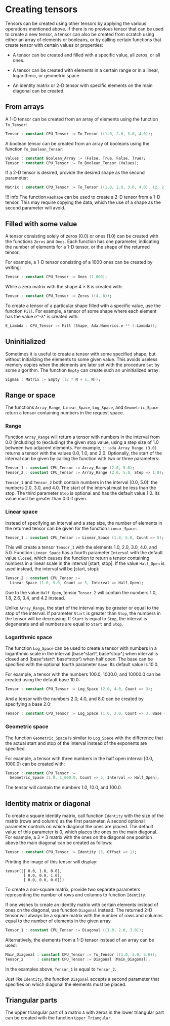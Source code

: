 # Creating tensors

Tensors can be created using other tensors by applying the various operations
mentioned above. If there is no previous tensor that can be used to create a
new tensor, a tensor can also be created from scratch using either an array
of elements or booleans, or by calling certain functions that create tensor
with certain values or properties:

- A tensor can be created and filled with a specific value, all zeros, or
  all ones.

- A tensor can be created with elements in a certain range or in a linear,
  logarithmic, or geometric space.

- An identity matrix or 2-D tensor with specific elements on the main
  diagonal can be created.

## From arrays

A 1-D tensor can be created from an array of elements using the function `To_Tensor`:

```ada
Tensor : constant CPU_Tensor := To_Tensor ((1.0, 2.0, 3.0, 4.0));
```

A boolean tensor can be created from an array of booleans using the
function `To_Boolean_Tensor`:

```ada
Values : constant Boolean_Array := (False, True, False, True);
Tensor : constant CPU_Tensor := To_Boolean_Tensor (Values);
```

If a 2-D tensor is desired, provide the desired shape as the second parameter:

```ada
Matrix : constant CPU_Tensor := To_Tensor ((1.0, 2.0, 3.0, 4.0), (2, 2));
```

!!! info
    The function `Reshape` can be used to create a 2-D tensor from a
    1-D tensor. This may require copying the data, which the use of a
    shape as the second parameter will avoid.

## Filled with some value

A tensor consisting solely of zeros (0.0) or ones (1.0) can be created with
the functions `Zeros` and `Ones`. Each function has one parameter, indicating
the number of elements for a 1-D tensor, or the shape of the returned
tensor.

For example, a 1-D tensor consisting of a 1000 ones can be created
by writing:

```ada
Tensor : constant CPU_Tensor := Ones (1_000);
```

While a zero matrix with the shape 4 × 8 is created with:

```ada
Tensor : constant CPU_Tensor := Zeros ((4, 8));
```

To create a tensor of a particular shape filled with a specific value, use
the function `Fill`. For example, a tensor of some shape where
each element has the value *e*^-λ^ is created with:

```ada
E_Lambda : CPU_Tensor := Fill (Shape, Ada.Numerics.e ** (-Lambda));
```

## Uninitialized

Sometimes it is useful to create a tensor with some specified shape,
but without initializing the elements to some given value. This
avoids useless memory copies when the elements are later set
with the procedure `Set` by some algorithm.
The function `Empty` can create such an uninitialized array:

```ada
Sigmas : Matrix := Empty ((2 * N + 1, N));
```

## Range or space

The functions `Array_Range`, `Linear_Space`, `Log_Space`, and `Geometric_Space`
return a tensor containing numbers in the request space.

### Range

Function `Array_Range` will return a tensor with numbers in the interval
from 0.0 (including) to (excluding) the given stop value, using a step size
of 1.0 between two adjacent elements.
For example, `:::ada Array_Range (3.0)` returns a tensor with the values
0.0, 1.0, and 2.0. Optionally, the start of the interval can be given by
calling the function with two or three parameters:

```ada
Tensor_1 : constant CPU_Tensor := Array_Range (2.0, 5.0);
Tensor_2 : constant CPU_Tensor := Array_Range (2.0, 5.0, Step => 1.0);
```

`Tensor_1` and `Tensor_2` both contain numbers in the interval [0.0, 5.0):
the numbers 2.0, 3.0, and 4.0. The start of the interval must be less than
the stop.
The third parameter `Step` is optional and has the default value 1.0. Its
value must be greater than 0.0 if given.

### Linear space

Instead of specifying an interval and a step size, the number of elements
in the returned tensor can be given for the function `Linear_Space`:

```ada
Tensor_1 : constant CPU_Tensor := Linear_Space (1.0, 5.0, Count => 5);
```

This will create a tensor `Tensor_1` with the elements 1.0, 2.0, 3.0, 4.0, and 5.0.
Function `Linear_Space` has a fourth parameter `Interval` with the default
value `Closed`, which causes the function to return a tensor containing
numbers in a linear scale in the interval [start, stop].
If the value `Half_Open` is used instead, the interval will be [start, stop):

```ada
Tensor_2 : constant CPU_Tensor :=
  Linear_Space (1.0, 5.0, Count => 5, Interval => Half_Open);
```

Due to the value `Half_Open`, tensor `Tensor_2` will contain the numbers
1.0, 1.8, 2.6, 3.4, and 4.2 instead.

Unlike `Array_Range`, the start of the interval may be greater or equal to
the stop of the interval. If parameter `Start` is greater than `Stop`, the
numbers in the tensor will be decreasing.
If `Start` is equal to `Stop`, the interval is degenerate and all numbers
are equal to `Start` and `Stop`.

### Logarithmic space

The function `Log_Space` can be used to create a tensor with numbers in
a logarithmic scale in the interval [base^start^, base^stop^] when interval
is closed and [base^start^, base^stop^) when half open.
The base can be specified with the optional fourth parameter `Base`.
Its default value is 10.0.

For example, a tensor with the numbers 100.0, 1000.0, and 10000.0 can be
created using the default base 10.0:

```ada
Tensor : constant CPU_Tensor := Log_Space (2.0, 4.0, Count => 3);
```

And a tensor with the numbers 2.0, 4.0, and 8.0 can be created by
specifying a base 2.0:

```ada
Tensor : constant CPU_Tensor := Log_Space (1.0, 3.0, Count => 3, Base => 2.0);
```

### Geometric space

The function `Geometric_Space` is similar to `Log_Space` with the difference
that the actual start and stop of the interval instead of the exponents
are specified.

For example, a tensor with three numbers in the half open interval [0.0, 1000.0)
can be created with:

```ada
Tensor : constant CPU_Tensor :=
  Geometric_Space (1.0, 1_000.0, Count => 3, Interval => Half_Open);
```

The tensor will contain the numbers 1.0, 10.0, and 100.0.

## Identity matrix or diagonal

To create a square identity matrix, call function `Identity` with
the size of the matrix (rows and column) as the first parameter.
A second optional parameter controls on which diagonal the ones
are placed. The default value of this parameter is 0, which places
the ones on the main diagonal.
For example, a 3 × 3 matrix with the ones on the diagonal one position
above the main diagonal can be created as follows:

```ada
Tensor : constant CPU_Tensor := Identity (3, Offset => 1);
```

Printing the image of this tensor will display:

```
tensor([[ 0.0, 1.0, 0.0],
        [ 0.0, 0.0, 1.0],
        [ 0.0, 0.0, 0.0]])
```

To create a non-square matrix, provide two separate parameters representing
the number of rows and columns to function `Identity`.

If one wishes to create an identity matrix with certain elements instead of
ones on the diagonal, use function `Diagonal` instead. The returned 2-D tensor
will always be a square matrix with the number of rows and columns equal to
the number of elements in the given array.

```ada
Tensor_1 : constant CPU_Tensor := Diagonal ((1.0, 2.0, 3.0));
```

Alternatively, the elements from a 1-D tensor instead of an array can be used:

```ada
Main_Diagonal : constant CPU_Tensor := To_Tensor ((1.0, 2.0, 3.0));
Tensor_2      : constant CPU_Tensor := Diagonal (Main_Diagonal);
```

In the examples above, `Tensor_1` is equal to `Tensor_2`.

Just like `Identity`, the function `Diagonal` accepts a second parameter
that specifies on which diagonal the elements must be placed.

## Triangular parts

The upper triangular part of a matrix `A` with zeros in the lower triangular
part can be created with the function `Upper_Triangular`.
